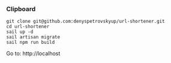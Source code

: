 ### Clipboard

```shell
git clone git@github.com:denyspetrovskyup/url-shortener.git
cd url-shortener
sail up -d
sail artisan migrate
sail npm run build
```
Go to: http://localhost
